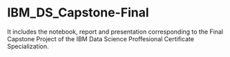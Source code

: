 # IBM_DS_Capstone-Final
It includes the notebook, report and presentation corresponding to the Final Capstone Project of the IBM Data Science Proffesional Certificate Specialization.
